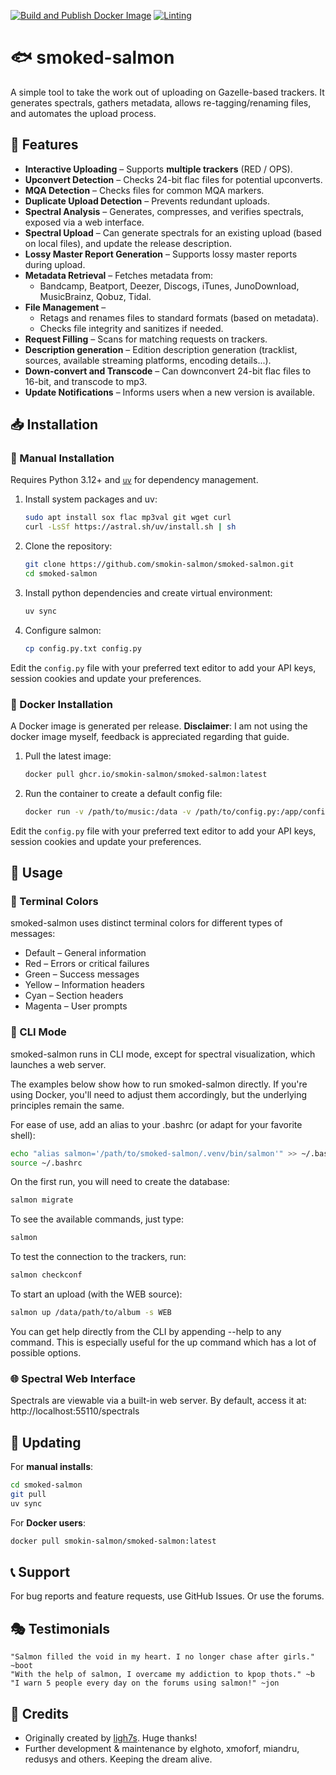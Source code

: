 [![Build and Publish Docker Image](https://github.com/smokin-salmon/smoked-salmon/actions/workflows/docker-image.yml/badge.svg)](https://github.com/smokin-salmon/smoked-salmon/actions/workflows/docker-image.yml) [![Linting](https://github.com/smokin-salmon/smoked-salmon/actions/workflows/lint.yml/badge.svg?branch=master)](https://github.com/smokin-salmon/smoked-salmon/actions/workflows/lint.yml)

# 🐟 smoked-salmon  

A simple tool to take the work out of uploading on Gazelle-based trackers. It generates spectrals, gathers metadata, allows re-tagging/renaming files, and automates the upload process.

## 🌟 Features  

- **Interactive Uploading** – Supports **multiple trackers** (RED / OPS).
- **Upconvert Detection** – Checks 24-bit flac files for potential upconverts.
- **MQA Detection** – Checks files for common MQA markers.
- **Duplicate Upload Detection** – Prevents redundant uploads.  
- **Spectral Analysis** – Generates, compresses, and verifies spectrals, exposed via a web interface.  
- **Spectral Upload** – Can generate spectrals for an existing upload (based on local files), and update the release description.  
- **Lossy Master Report Generation** – Supports lossy master reports during upload.
- **Metadata Retrieval** – Fetches metadata from:
  - Bandcamp, Beatport, Deezer, Discogs, iTunes, JunoDownload, MusicBrainz, Qobuz, Tidal.
- **File Management** –  
  - Retags and renames files to standard formats (based on metadata).
  - Checks file integrity and sanitizes if needed.  
- **Request Filling** – Scans for matching requests on trackers.
- **Description generation** – Edition description generation (tracklist, sources, available streaming platforms, encoding details...).
- **Down-convert and Transcode** – Can downconvert 24-bit flac files to 16-bit, and transcode to mp3.
- **Update Notifications** – Informs users when a new version is available.

## 📥 Installation  

### 🔹 Manual Installation  
Requires Python 3.12+ and [`uv`](https://github.com/astral-sh/uv) for dependency management.  

1. Install system packages and uv:
    ```bash
    sudo apt install sox flac mp3val git wget curl
    curl -LsSf https://astral.sh/uv/install.sh | sh
    ```

2. Clone the repository:
    ```bash
    git clone https://github.com/smokin-salmon/smoked-salmon.git
    cd smoked-salmon
    ```

3. Install python dependencies and create virtual environment:
    ```bash
    uv sync
    ```

5. Configure salmon:
    ```bash
    cp config.py.txt config.py
    ```

Edit the `config.py` file with your preferred text editor to add your API keys, session cookies and update your preferences.

### 🐳 Docker Installation
A Docker image is generated per release.
**Disclaimer**: I am not using the docker image myself, feedback is appreciated regarding that guide.

1. Pull the latest image:
    ```bash
    docker pull ghcr.io/smokin-salmon/smoked-salmon:latest
    ```

2. Run the container to create a default config file:
    ```bash
    docker run -v /path/to/music:/data -v /path/to/config.py:/app/config.py ghcr.io/smokin-salmon/smoked-salmon:latest checkconf --reset
    ```

Edit the `config.py` file with your preferred text editor to add your API keys, session cookies and update your preferences.

## 🚀 Usage

### 🎨 Terminal Colors
smoked-salmon uses distinct terminal colors for different types of messages:

* Default – General information
* Red – Errors or critical failures
* Green – Success messages
* Yellow – Information headers
* Cyan – Section headers
* Magenta – User prompts

### 🔧 CLI Mode
smoked-salmon runs in CLI mode, except for spectral visualization, which launches a web server.

The examples below show how to run smoked-salmon directly. If you're using Docker, you'll need to adjust them accordingly, but the underlying principles remain the same.

For ease of use, add an alias to your .bashrc (or adapt for your favorite shell):
```bash
echo "alias salmon='/path/to/smoked-salmon/.venv/bin/salmon'" >> ~/.bashrc
source ~/.bashrc
```

On the first run, you will need to create the database:
```bash
salmon migrate
```

To see the available commands, just type:
```bash
salmon
```

To test the connection to the trackers, run:
```bash
salmon checkconf
```

To start an upload (with the WEB source):
```bash
salmon up /data/path/to/album -s WEB
```

You can get help directly from the CLI by appending --help to any command. This is especially useful for the up command which has a lot of possible options.

### 🌐 Spectral Web Interface
Spectrals are viewable via a built-in web server. By default, access it at: http://localhost:55110/spectrals

## 🔄 Updating

For **manual installs**:
```bash
cd smoked-salmon
git pull
uv sync
```

For **Docker users**:
```bash
docker pull smokin-salmon/smoked-salmon:latest
```

## 📞 Support
For bug reports and feature requests, use GitHub Issues. Or use the forums.


## 🎭 Testimonials
```
"Salmon filled the void in my heart. I no longer chase after girls." ~boot
"With the help of salmon, I overcame my addiction to kpop thots." ~b
"I warn 5 people every day on the forums using salmon!" ~jon
```

## 🎩 Credits
* Originally created by [ligh7s](https://github.com/ligh7s/smoked-salmon). Huge thanks!
* Further development & maintenance by elghoto, xmoforf, miandru, redusys and others. Keeping the dream alive.
